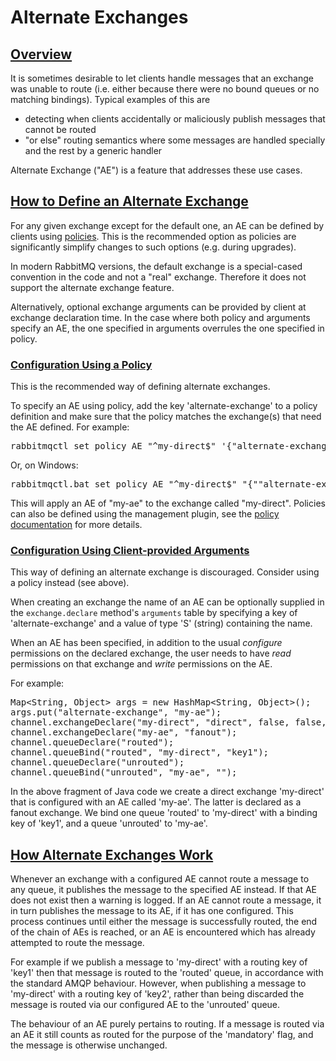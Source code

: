 <!--
Copyright (c) 2005-2024 Broadcom. All Rights Reserved. The term "Broadcom" refers to Broadcom Inc. and/or its subsidiaries.

All rights reserved. This program and the accompanying materials
are made available under the terms of the under the Apache License,
Version 2.0 (the "License”); you may not use this file except in compliance
with the License. You may obtain a copy of the License at

https://www.apache.org/licenses/LICENSE-2.0

Unless required by applicable law or agreed to in writing, software
distributed under the License is distributed on an "AS IS" BASIS,
WITHOUT WARRANTIES OR CONDITIONS OF ANY KIND, either express or implied.
See the License for the specific language governing permissions and
limitations under the License.
-->

# Alternate Exchanges

## <a id="overview" class="anchor" href="#overview">Overview</a>

It is sometimes desirable to let clients handle messages
that an exchange was unable to route (i.e. either because
there were no bound queues or no matching
bindings). Typical examples of this are

 * detecting when clients accidentally or maliciously publish messages that cannot be routed
 * "or else" routing semantics where some messages are handled specially and the rest by a generic handler

Alternate Exchange ("AE") is a feature that addresses these use cases.

## <a id="define" class="anchor" href="#define">How to Define an Alternate Exchange</a>

For any given exchange except for the default one, an AE can be defined by clients using
[policies](parameters.html#policies). This is the recommended option
as policies are significantly simplify changes to such options (e.g. during
upgrades).

In modern RabbitMQ versions, the default exchange is a special-cased convention in the code
and not a "real" exchange. Therefore it does not support the alternate exchange feature.

Alternatively, optional exchange arguments can be provided by client
at exchange declaration time.
In the case where both policy and arguments specify an AE, the one
specified in arguments overrules the one specified in policy.

### <a id="define-using-policy" class="anchor" href="#define-using-policy">Configuration Using a Policy</a>

This is the recommended way of defining alternate exchanges.

To specify an AE using policy, add the key 'alternate-exchange'
to a policy definition and make sure that the policy matches the exchange(s)
that need the AE defined. For example:

<pre class="lang-bash">
rabbitmqctl set_policy AE "^my-direct$" '{"alternate-exchange":"my-ae"}' --apply-to exchanges
</pre>

Or, on Windows:

<pre class="lang-powershell">
rabbitmqctl.bat set_policy AE "^my-direct$" "{""alternate-exchange"":""my-ae""}" --apply-to exchanges
</pre>

This will apply an AE of "my-ae" to the exchange called
"my-direct". Policies can also be defined using the management
plugin, see the [policy documentation](parameters.html#policies) for more details.



### <a id="define-using-arguments" class="anchor" href="#define-using-arguments">Configuration Using Client-provided Arguments</a>

This way of defining an alternate exchange is discouraged. Consider
using a policy instead (see above).

When creating an exchange the name of an AE can be
optionally supplied in the <code>exchange.declare</code>
method's <code>arguments</code> table by specifying a key
of 'alternate-exchange' and a value of type 'S' (string)
containing the name.

When an AE has been specified, in addition to the usual
<em>configure</em> permissions on the declared exchange,
the user needs to have <em>read</em> permissions on that
exchange and <em>write</em> permissions on the AE.

For example:

<pre class="lang-java">
Map&lt;String, Object&gt; args = new HashMap&lt;String, Object&gt;();
args.put("alternate-exchange", "my-ae");
channel.exchangeDeclare("my-direct", "direct", false, false, args);
channel.exchangeDeclare("my-ae", "fanout");
channel.queueDeclare("routed");
channel.queueBind("routed", "my-direct", "key1");
channel.queueDeclare("unrouted");
channel.queueBind("unrouted", "my-ae", "");
</pre>

In the above fragment of Java code we create a direct
exchange 'my-direct' that is configured with an AE called
'my-ae'. The latter is declared as a fanout exchange. We
bind one queue 'routed' to 'my-direct' with a binding key
of 'key1', and a queue 'unrouted' to 'my-ae'.


## <a id="how-it-works" class="anchor" href="#how-it-works">How Alternate Exchanges Work</a>

Whenever an exchange with a configured AE cannot route a message
to any queue, it publishes the message to the specified AE
instead. If that AE does not exist then a warning is logged. If
an AE cannot route a message, it in turn publishes the message
to its AE, if it has one configured. This process continues
until either the message is successfully routed, the end of the
chain of AEs is reached, or an AE is encountered which has
already attempted to route the message.

For example if we publish a message to 'my-direct' with a
routing key of 'key1' then that message is routed to the
'routed' queue, in accordance with the standard AMQP
behaviour.  However, when publishing a message to
'my-direct' with a routing key of 'key2', rather than
being discarded the message is routed via our configured
AE to the 'unrouted' queue.

The behaviour of an AE purely pertains to routing. If a message
is routed via an AE it still counts as routed for the purpose of
the 'mandatory' flag, and the message is otherwise unchanged.

